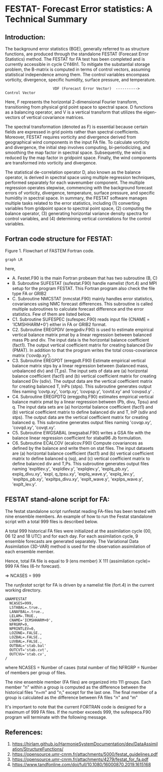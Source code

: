 # FESTAT- Forecast Error statistics: A Technical Summary

## Introduction: 

The background error statistics (BGE), generally referred to as structure functions, are produced through the standalone FESTAT (Forecast Error Statistics) method. The FESTAT for FA test has been completed and is currently accessible in cycle CY46h1. To mitigate the substantial storage problem, the B-matrix is computed in terms of control vectors, assuming statistical independence among them. The control variables encompass vorticity, divergence, specific humidity, surface pressure, and temperature.

                          VDF (Forecast Error Vector)  ---------->    Control Vector

Here, F represents the horizontal 2-dimensional Fourier transform, transitioning from physical grid point space to spectral space. D functions as a balancing operator, and V is a vertical transform that utilizes the eigen-vectors of vertical covariance matrices.

The spectral transformation (denoted as F) is essential because certain fields are expressed in grid points rather than spectral coefficients. Moreover, FESTAT requires vorticity and divergence derived from geographical wind components in the input FA file. To calculate vorticity and divergence, the initial step involves computing, bi-periodicizing, and smoothing the map factor in spectral space. Subsequently, the wind is reduced by the map factor in gridpoint space. Finally, the wind components are transformed into vorticity and divergence.

The statistical de-correlation operator D, also known as the balance operator, is derived in spectral space using multiple regression techniques, performed separately for each wavenumber component. The multiple regression operates stepwise, commencing with the background forecast errors of vorticity, divergence, temperature, surface pressure, and specific humidity in spectral space. In summary, the FESTAT software manages multiple tasks related to the error statistics, including (1) converting variables from gridpoint space to spectral point space, (2) computing the balance operator, (3) generating horizontal variance density spectra for control variables, and (4) determining vertical correlations for the control variables.


## Fortran code structure for FESTAT:
Figure 1. Flowchart of FASTEM Fortran code.
```mermaid
graph LR

```
here,
- A.	Festet.F90 is the main Fortran probeam that has two subroutine (B, C)
- B.	Subroutine SUFESTAT (sufestat.F90) handle namelist (fort.4) and MPI setup for the program FESTAT. This Fortran program also check the file type FA or GRIB2
- C.	Subroutine NMCSTAT (nmcstat.F90) mainly handles error statistics, covariances using NMC forecast differences. This subroutine is called multiple subroutines to calculate forecast difference and the error statistics. Few of them are listed below.
- C1. Subroutine SUFESPEC (sufespec.F90) reads input file  (CNAME = 'ICMSHHARM+0') either in FA or GRIB2 format.
- C2.  Subroutine EREGPDIV (eregpdiv.F90) is used to estimate empirical vertical balance matrix pmat by a linear regression between balanced mass Pb and div. The input data is the horizontal balance coefficient (fact1). The output vertical coefficient matrix for creating balanced Div (PMAT). In addition to that the program writes the total cross-covariance matrix ('covdp.xy').
- C3.  Subroutine EREGPDT (eregpdt.F90) Estimate empirical vertical balance matrix stps by a linear regression between (balanced mass, unbalanced div) and (T,ps). The input sets of data are (a)  horizontal balance coefficient (fact1) and (b) vertical coefficient matrix for creating balanced Div (sdiv). The output data are the vertical coefficient matrix for creating balanced T, lnPs  (stps). This subroutine generates output files naming ‘covtp.xy’, ‘cortp.xy’, ‘covpsp.y’, ‘covtd.xy’ and ‘covpsd.y’ .
- C4.  Subroutine EREGPDTQ (eregpdtq.F90) estimates empirical vertical balance matrix pmat by a linear regression between (Pb, divu, Tpsu) and q. The input data sets are (a) horizontal balance coefficient (fact1) and (b) vertical coefficient matrix to define balanced div and T, lnP (sdiv and stps). The output data are the vertical coefficient matrix for creating balanced q. This subroutine generates output files naming 'covqp.xy', 'covqd.xy', 'covqt.xy'.
- C5.  Subroutine EWGSABAL (ewgsabal.F90) writes a GSA file with the balance linear regression coefficient for stabal96 Jb formulation. 
- C6.  Subroutine ECALCOV (ecalcov.F90) Compute covariances as defined by the balance and write them on stat files. The input datasets are (a) horizontal balance coefficient (fact1) and (b) vertical coefficient matrix to define balanced q (sq), and (c) vertical coefficient matrix to define balanced div and T,Ps. This subroutine generates output files naming 'expltlev.y', 'expldlev.y', 'explqlev.y', 'explq_pb.xy', explq_divu.xy', 'expl, q_tpsu.xy', 'explq_wave.y', 'explq_lev.y', 'expltps_pb.xy', 'expltps_divu.xy', 'explt_wave.y', 'explps_wave.y', 'explt_lev.y'.

## FESTAT stand-alone script for FA:

The festat standalone script runfestat reading FA-files has been tested with nine ensemble members. An example of how to run the Festat standalone script with a total 999 files is described below.

A total 999 historical FA files were initialized at the assimilation cycle (00, 06 12 and 18 UTC) and for each day. For each assimilation cycle, 9 ensemble forecasts are generated separately. The Variational Data Assimilation (3D-VAR) method is used for the observation assimilation of each ensemble member.

Hence, total FA file is equal to  9 (ens member) X  111 (assimilation cycle)= 999 FA files (6-hr forecast). 

=> NCASES = 999

The _runfestat_ script for FA is driven by a namelist file (fort.4) in the current working directory.

```
&NAMFESTAT
  NCASES=999,
  LSTABAL=.true.,
  LANAFBAL=.true.,
  LELAM=.TRUE.,
  CNAME='ICMSHHARM+0',
  NFRGRP=9,
  NPRINTLEV=0,
  LOZONE=.FALSE.,
  LOZBAL=.FALSE.,
  LUVBAL=.FALSE.,
  OUTBAL='stab.bal'
  OUTCVT='stab.cvt',
  OUTCVU='stab.cv',
/
```

where 
NCASES = Number of cases (total number of file)
NFRGRP = Number of members per group of files.



The nine ensemble member (FA files) are organized into 111 groups. Each member "n" within a group is computed as the difference between the historical files "n+m" and "n," except for the last one. The final member of a group is calculated as the difference between FA files "n" and "m"

It's important to note that the current FORTRAN code is designed for a maximum of 999 FA files. If the number exceeds 999, the sufespeca.F90 program will terminate with the following message.


## References:

1.	https://hirlam.github.io/HarmonieSystemDocumentation/dev/DataAssimilation/StructureFunctions/
2.	https://opensource.umr-cnrm.fr/attachments/5000/festat_guidelines.pdf
3.	https://opensource.umr-cnrm.fr/attachments/4279/festat_for_fa.pdf
4.	https://www.tandfonline.com/doi/full/10.1080/16000870.2019.1615168




